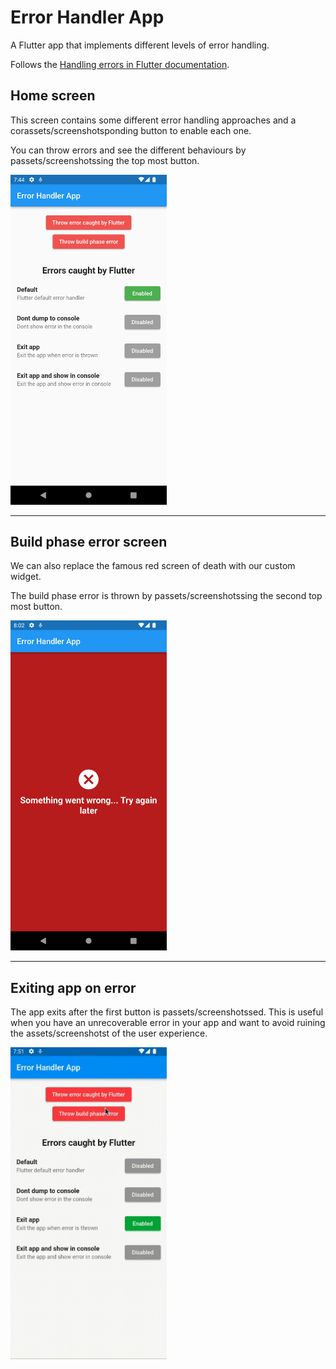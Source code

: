# Error Handler App

A Flutter app that implements different levels of error handling.

Follows the [Handling errors in Flutter documentation](https://docs.flutter.dev/testing/errors#:~:text=The%20Flutter%20framework%20catches%20errors,by%20setting%20up%20a%20Zone%20).

## Home screen

This screen contains some different error handling approaches and a corassets/screenshotsponding button to enable each one.

You can throw errors and see the different behaviours by passets/screenshotssing the top most button.

<img src='assets/screenshots/home_screen.png' width=250>

---

## Build phase error screen

We can also replace the famous red screen of death with our custom widget.

The build phase error is thrown by passets/screenshotssing the second top most button.

<img src='assets/screenshots/error_screen.png' width=250>

---

## Exiting app on error

The app exits after the first button is passets/screenshotssed. This is useful when you have an unrecoverable error in your app and want to avoid ruining the assets/screenshotst of the user experience.

<img src='assets/screenshots/exit_app.gif' width=250>
